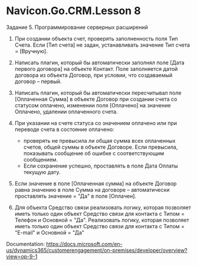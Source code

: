 # Navicon.Go.CRM.Lesson 8

Задание 5. Программирование серверных расширений 

1. При создании объекта счет, проверять заполненность поля Тип Счета. Если [Тип счета] не задан, устанавливать значение Тип счета = [Вручную].

2. Написать плагин, который бы автоматически заполнял поле [Дата первого договора] 
на объекте Контакт.  Поле заполняется датой договора из объекта Договор, при условии, что создаваемый договор – первый.

3. Написать плагин, который бы автоматически пересчитывал поле [Оплаченная Сумма] в объекте Договор при создании счета со статусом оплачено, изменении 
поля [Оплачено] на значение Оплачено, удалении оплаченного счета. 

4. При указании на счете статуса со значением оплачено или при переводе счета в состояние оплачено:
    - проверять не превысила ли общая сумма всех оплаченных счетов, общей суммы в объекте Договоре. Если превысила, показывать сообщение об ошибке с соответствующим сообщением. 
    - Если сохранение успешно, проставлять в поле Дата Оплаты текущую дату.

5. Если значение в поле [Оплаченная сумма] на объекте Договор равна значению в поле Сумма на договоре – автоматически проставлять значение = "Да" в поле [Оплачен].
 
6. Для объекта Средство связи реализовать логику, которая позволяет иметь только один объект Средство связи для контакта с Типом = Телефон и Основной = "Да". 
Реализовать логику, которая позволяет иметь только один объект Средство связи для контакта с Типом = "E-mail" и Основной = "Да"


Documentation:
https://docs.microsoft.com/en-us/dynamics365/customerengagement/on-premises/developer/overview?view=op-9-1